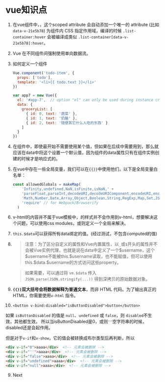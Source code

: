 # vue知识点

1. 在vue组件中，<style scoped></style>，这个scoped attribute 会自动添加一个唯一的 attribute (比如 `data-v-21e5b78`) 为组件内 CSS 指定作用域，编译的时候 `.list-container:hover` 会被编译成类似 `.list-container[data-v-21e5b78]:hover`。

2. Vue 在不同组件间强制使用单向数据流。

3. 如何定义一个组件

   ```js
   Vue.component('todo-item', {
     props: ['todo'],
     template: '<li>{{ todo.text }}</li>'
   })
   
   var app7 = new Vue({
     el: '#app-7',  // option "el" can only be used during instance creation with the `new` keyword.
     data: {
       groceryList: [
         { id: 0, text: '蔬菜' },
         { id: 1, text: '奶酪' },
         { id: 2, text: '随便其它什么人吃的东西' }
       ]
     }
   })
   ```

4. 在组件中，即使最开始不需要使用某个值，但如果在后续中需要用到，那么就应该在data中将这个设置一个默认值，因为组件的data属性只有在组件实例创建的时候才是响应式的。

5. 在vue中存在一些全局变量，我们可以在`{{}}`中使用他们，以下是全局变量白名单：

   ```js
   const allowedGlobals = makeMap(
       'Infinity,undefined,NaN,isFinite,isNaN,' +
       'parseFloat,parseInt,decodeURI,decodeURIComponent,encodeURI,encodeURIComponent,' +
       'Math,Number,Date,Array,Object,Boolean,String,RegExp,Map,Set,JSON,Intl,' +
       'require' // for Webpack/Browserify
     )
   ```

6. v-html的内容并不属于vue模板中，<style scoped></style>的样式并不会作用到v-html，想要解决这个问题，可以使用css modules，或则定义一个全局<style></style>来解决。

7. `this.$data`可以获得所有data绑定的值。(经过测试，不包含computed的值)

8. >  注意：为了区分自定义的属性和Vue内置属性，以`_`或`$`开头的属性并不会被Vue实例代理，也就是说在data中定义了一个\$username，这个\$username不能被this.\$username读取，也不能赋值，但可以使用this.\$data.\$username的方式访问这些property。

   > 如果需要，可以通过将 `vm.$data` 传入 `JSON.parse(JSON.stringify(...))` 得到深拷贝的原始数据对象。

9. **`{{}}`双大括号会将数据解释为普通文本**，而非 HTML 代码。为了输出真正的 HTML，你需要使用`v-html` 指令。

10. ```<button v-bind:disabled="isButtonDisabled">button</button>```

   如果 `isButtonDisabled` 的值是 `null`、`undefined` 或 `false`，则 `disabled`不生效，其他都生效。
   所以当isButtonDisabled是0，或则`''`空字符串的时候，disabled还是会起作用。

   但是对于`v-if`和`v-show`，它的值会被转换成布尔类型后再判断，所以

   ```html
   <div v-if="0">aaaa</div>  <!-- 元素会被删除 -->
   <div v-if="''">aaaa</div>  <!-- 元素会被删除 -->
   <div v-if="false">aaaa</div>  <!-- 元素会被删除 -->
   <div v-if="undefined">aaaa</div>  <!-- 元素会被删除 -->
   <div v-if="null">aaaa</div>  <!-- 元素会被删除 -->
   ```

   

9. Next